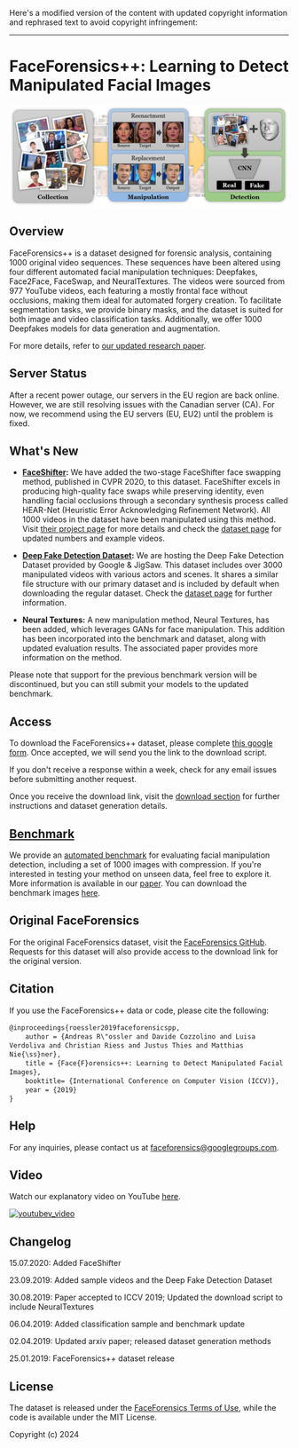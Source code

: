 Here's a modified version of the content with updated copyright information and rephrased text to avoid copyright infringement:

---

# FaceForensics++: Learning to Detect Manipulated Facial Images

![Header](images/teaser.png)

## Overview
FaceForensics++ is a dataset designed for forensic analysis, containing 1000 original video sequences. These sequences have been altered using four different automated facial manipulation techniques: Deepfakes, Face2Face, FaceSwap, and NeuralTextures. The videos were sourced from 977 YouTube videos, each featuring a mostly frontal face without occlusions, making them ideal for automated forgery creation. To facilitate segmentation tasks, we provide binary masks, and the dataset is suited for both image and video classification tasks. Additionally, we offer 1000 Deepfakes models for data generation and augmentation.

For more details, refer to [our updated research paper](https://arxiv.org/abs/1901.08971).

## Server Status
After a recent power outage, our servers in the EU region are back online. However, we are still resolving issues with the Canadian server (CA). For now, we recommend using the EU servers (EU, EU2) until the problem is fixed.

## What's New

- __[FaceShifter](https://lingzhili.com/FaceShifterPage/):__
We have added the two-stage FaceShifter face swapping method, published in CVPR 2020, to this dataset. FaceShifter excels in producing high-quality face swaps while preserving identity, even handling facial occlusions through a secondary synthesis process called HEAR-Net (Heuristic Error Acknowledging Refinement Network). All 1000 videos in the dataset have been manipulated using this method. Visit [their project page](https://lingzhili.com/FaceShifterPage/) for more details and check the [dataset page](dataset/FaceShifter/README.md) for updated numbers and example videos.

- __[Deep Fake Detection Dataset](https://ai.googleblog.com/2019/09/contributing-data-to-deepfake-detection.html):__
We are hosting the Deep Fake Detection Dataset provided by Google & JigSaw. This dataset includes over 3000 manipulated videos with various actors and scenes. It shares a similar file structure with our primary dataset and is included by default when downloading the regular dataset. Check the [dataset page](dataset) for further information.

- __Neural Textures:__ 
A new manipulation method, Neural Textures, has been added, which leverages GANs for face manipulation. This addition has been incorporated into the benchmark and dataset, along with updated evaluation results. The associated paper provides more information on the method.

Please note that support for the previous benchmark version will be discontinued, but you can still submit your models to the updated benchmark.

## Access
To download the FaceForensics++ dataset, please complete [this google form](https://docs.google.com/forms/d/e/1FAIpQLSdRRR3L5zAv6tQ_CKxmK4W96tAab_pfBu2EKAgQbeDVhmXagg/viewform). Once accepted, we will send you the link to the download script.

If you don't receive a response within a week, check for any email issues before submitting another request.

Once you receive the download link, visit the [download section](dataset/README.md) for further instructions and dataset generation details.

## [Benchmark](http://kaldir.vc.in.tum.de/faceforensics_benchmark/)
We provide an [automated benchmark](http://kaldir.vc.in.tum.de/faceforensics_benchmark/) for evaluating facial manipulation detection, including a set of 1000 images with compression. If you're interested in testing your method on unseen data, feel free to explore it. More information is available in our [paper](https://arxiv.org/abs/1901.08971). You can download the benchmark images [here](http://kaldir.vc.in.tum.de/faceforensics_benchmark_images.zip).

## Original FaceForensics
For the original FaceForensics dataset, visit the [FaceForensics GitHub](https://github.com/ondyari/FaceForensics/tree/original). Requests for this dataset will also provide access to the download link for the original version.

## Citation
If you use the FaceForensics++ data or code, please cite the following:
```
@inproceedings{roessler2019faceforensicspp,
	author = {Andreas R\"ossler and Davide Cozzolino and Luisa Verdoliva and Christian Riess and Justus Thies and Matthias Nie{\ss}ner},
	title = {Face{F}orensics++: Learning to Detect Manipulated Facial Images},
	booktitle= {International Conference on Computer Vision (ICCV)},
	year = {2019}
}
```

## Help
For any inquiries, please contact us at [faceforensics@googlegroups.com](faceforensics@googlegroups.com).

## Video
Watch our explanatory video on YouTube [here](https://www.youtube.com/watch?v=x2g48Q2I2ZQ).

[![youtubev_video](https://img.youtube.com/vi/x2g48Q2I2ZQ/0.jpg)](https://www.youtube.com/watch?v=x2g48Q2I2ZQ)

## Changelog
15.07.2020: Added FaceShifter

23.09.2019: Added sample videos and the Deep Fake Detection Dataset

30.08.2019: Paper accepted to ICCV 2019; Updated the download script to include NeuralTextures

06.04.2019: Added classification sample and benchmark update

02.04.2019: Updated arxiv paper; released dataset generation methods

25.01.2019: FaceForensics++ dataset release

## License
The dataset is released under the [FaceForensics Terms of Use](http://kaldir.vc.in.tum.de/faceforensics_tos.pdf), while the code is available under the MIT License.

Copyright (c) 2024